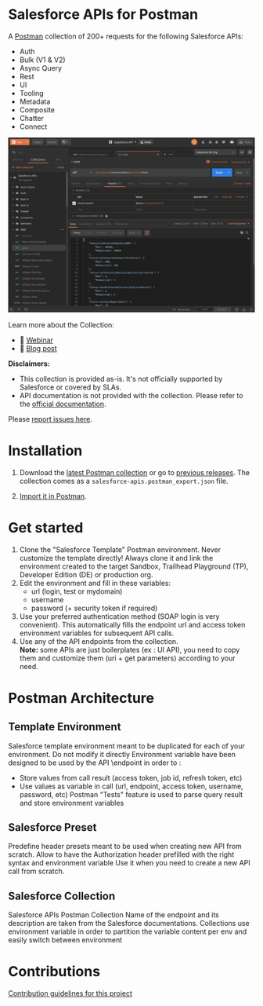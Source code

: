 # Salesforce APIs for Postman

A [Postman](https://www.postman.com/) collection of 200+ requests for the following Salesforce APIs:

- Auth
- Bulk (V1 & V2)
- Async Query
- Rest
- UI
- Tooling
- Metadata
- Composite
- Chatter
- Connect

![Postman screenshot](/doc-resources/postman-screenshot.jpg)

Learn more about the Collection:
- 🎥 [Webinar](https://trailhead.salesforce.com/live/videos/a2r3k000001WFhk/exploring-the-salesforce-apis-with-postman/)
- 📖 [Blog post](https://developer.salesforce.com/blogs/2020/03/explore-the-salesforce-apis-with-a-postman-collection.html)

**Disclaimers:**
- This collection is provided as-is. It's not officially supported by Salesforce or covered by SLAs.
- API documentation is not provided with the collection. Please refer to the [official documentation](https://developer.salesforce.com/docs).

Please [report issues here](https://github.com/forcedotcom/postman-salesforce-apis/issues).

# Installation

1. Download the [latest Postman collection](https://github.com/scolladon/Salesforce-Postman/releases/latest/download/salesforce-apis.postman_export.json) or go to [previous releases](https://github.com/scolladon/Salesforce-Postman/releases). The collection comes as a `salesforce-apis.postman_export.json` file.

1. [Import it in Postman](https://learning.postman.com/docs/postman/collections/data-formats/#importing-postman-data).

# Get started

1. Clone the "Salesforce Template" Postman environment. Never customize the template directly! Always clone it and link the environment created to the target Sandbox, Trailhead Playground (TP), Developer Edition (DE) or production org.
1. Edit the environment and fill in these variables:
   - url (login, test or mydomain)
   - username
   - password (+ security token if required)
1. Use your preferred authentication method (SOAP login is very convenient). This automatically fills the endpoint url and access token environment variables for subsequent API calls.
1. Use any of the API endpoints from the collection.<br/>
   **Note:** some APIs are just boilerplates (ex : UI API), you need to copy them and customize them (uri + get parameters) according to your need.

# Postman Architecture

## Template Environment

Salesforce template environment meant to be duplicated for each of your environment. Do not modify it directly
Environment variable have been designed to be used by the API \endpoint in order to :

- Store values from call result (access token, job id, refresh token, etc)
- Use values as variable in call (url, endpoint, access token, username, password, etc)
  Postman "Tests" feature is used to parse query result and store environment variables

## Salesforce Preset

Predefine header presets meant to be used when creating new API from scratch.
Allow to have the Authorization header prefilled with the right syntax and environment variable
Use it when you need to create a new API call from scratch.

## Salesforce Collection

Salesforce APIs Postman Collection
Name of the endpoint and its description are taken from the Salesforce documentations.
Collections use environment variable in order to partition the variable content per env and easily switch between environment

# Contributions

[Contribution guidelines for this project](CONTRIBUTE.md)
